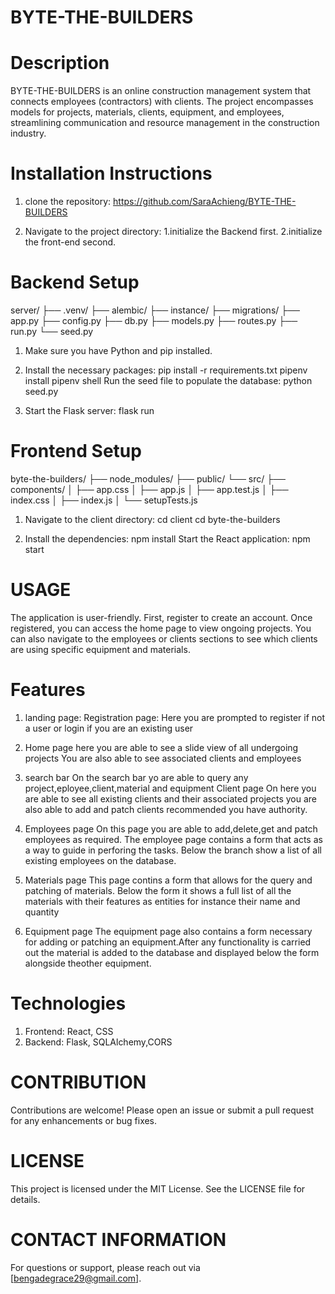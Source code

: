 # BYTE-THE-BUILDERS

# Description
BYTE-THE-BUILDERS is an online construction management system that connects employees (contractors) with clients. The project encompasses models for projects, materials, clients, equipment, and employees, streamlining communication and resource management in the construction industry.

# Installation Instructions

1. clone the repository:
https://github.com/SaraAchieng/BYTE-THE-BUILDERS

2. Navigate to the project directory:
   1.initialize the Backend first.
   2.initialize the front-end second.

# Backend Setup
server/
├── .venv/
├── alembic/
├── instance/
├── migrations/
├── app.py
├── config.py
├── db.py
├── models.py
├── routes.py
├── run.py
└── seed.py

1. Make sure you have Python and pip installed.
2. Install the necessary packages:
   pip install -r requirements.txt
   pipenv install
   pipenv shell
Run the seed file to populate the database:
   python seed.py

4. Start the Flask server:
   flask run

# Frontend Setup

byte-the-builders/
├── node_modules/
├── public/
└── src/
    ├── components/
    │   ├── app.css
    │   ├── app.js
    │   ├── app.test.js
    │   ├── index.css
    │   ├── index.js
    │   └── setupTests.js


1. Navigate to the client directory:
   cd client
   cd byte-the-builders

2. Install the dependencies:
   npm install
Start the React application:
   npm start

# USAGE
The application is user-friendly. First, register to create an account. Once registered, you can access the home page to view ongoing projects. You can also navigate to the employees or clients sections to see which clients are using specific equipment and materials.

# Features
1. landing page:
   Registration page:
   Here you are prompted to register if not a user or login if you are an existing user

2. Home page
   here you are able to see a slide view of all undergoing projects
   You are also able to see associated clients and employees

3. search bar
   On the search bar yo are able to query any project,eployee,client,material and equipment
   Client page
   On here you are able to see all existing clients and their associated projects you are also able to add and patch clients recommended you have authority.

5. Employees page
   On this page you are able to add,delete,get and patch employees as required.
   The employee page contains a form that acts as a way to guide in perforing the tasks.
   Below the branch show a list of all existing employees on the database.

6. Materials page
   This page contins a form that allows for the query and patching of materials.
   Below the form it shows a full list of all the materials with their features as entities for instance their name and quantity

7. Equipment page
   The equipment page also contains a form necessary for adding or patching an equipment.After any functionality is carried out the material is added to the database and displayed below the form alongside theother equipment.



# Technologies
1. Frontend: React, CSS
2. Backend: Flask, SQLAlchemy,CORS

# CONTRIBUTION
Contributions are welcome! Please open an issue or submit a pull request for any enhancements or bug fixes.

# LICENSE
This project is licensed under the MIT License. See the LICENSE file for details.

# CONTACT INFORMATION
For questions or support, please reach out via [bengadegrace29@gmail.com].

